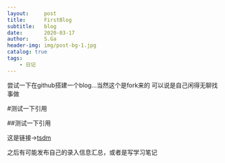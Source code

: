 ```yaml
---
layout:     post
title:      FirstBlog
subtitle:   blog
date:       2020-03-17
author:     S.Ga
header-img: img/post-bg-1.jpg
catalog: true
tags:
    - 日记
---
```


尝试一下在github搭建一个blog...当然这个是fork来的
可以说是自己闲得无聊找事做

#测试一下引用

##测试一下引用

这是链接→[tsdm](http://www.tsdm.live)

之后有可能发布自己的录入信息汇总，或者是写学习笔记


